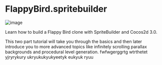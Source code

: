 FlappyBird.spritebuilder
=======================

![image](GamePreview.gif)

Learn how to build a Flappy Bird clone with SpriteBuilder and Cocos2d 3.0.

This two part tutorial will take you through the basics and then later introduce you 
to more advanced topics like infinitely scrolling parallax backgrounds and procedural 
level generation.
fwfwgerggrtg wtrthetet yjryrykury ukryukukyukyeetyk eukyuk ryuu
